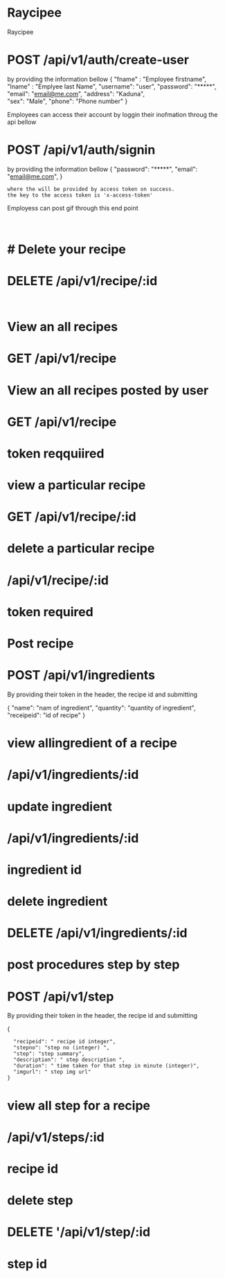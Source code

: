 # Raycipee


Raycipee

# POST /api/v1/auth/create-user 

by providing the information bellow
{
    "fname" : "Employee firstname",
     "lname" : "Emplyee last Name",
     "username": "user",
     "password": "*****",
     "email": "email@me.com",
     "address": "Kaduna",   
     "sex": "Male",
     "phone": "Phone number"
}

Employees can access their account by loggin their inofmation throug the api bellow

  #  POST /api/v1/auth/signin 

by providing the information bellow
{
     "password": "*****",
     "email": "email@me.com",
}

    where the will be provided by access token on success.
    the key to the access token is 'x-access-token' 

 Employess can post gif  through this end point

 
 
# # Delete your recipe
#  DELETE /api/v1/recipe/:id 
     
      
# View an all recipes 
# GET /api/v1/recipe 


# View an all recipes posted by user 
# GET /api/v1/recipe 
# token reqquiired

# view a particular recipe
# GET /api/v1/recipe/:id


# delete a particular recipe 
# /api/v1/recipe/:id
# token required


# Post recipe
#  POST /api/v1/ingredients

By providing their token in the header, the recipe id and submitting 

{
    "name": "nam of ingredient",
    "quantity": "quantity of ingredient",
    "receipeid": "id of recipe"
    }

# view allingredient of a recipe
#  /api/v1/ingredients/:id

# update ingredient
# /api/v1/ingredients/:id
# ingredient id

# delete ingredient
# DELETE /api/v1/ingredients/:id

# post procedures step by step
# POST /api/v1/step
By providing their token in the header, the recipe id and submitting 

{
      
      "recipeid": " recipe id integer",
      "stepno": "step no (integer) ",
      "step": "step summary",
      "description": " step description ",
      "duration": " time taken for that step in minute (integer)",
      "imgurl": " step img url"
    }

# view all step for a recipe
# /api/v1/steps/:id
# recipe id

# delete step
# DELETE '/api/v1/step/:id
# step id

